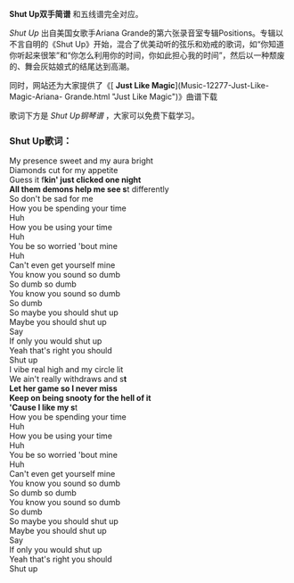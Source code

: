 

**Shut Up双手简谱** 和五线谱完全对应。

_Shut Up_ 出自美国女歌手Ariana Grande的第六张录音室专辑Positions。专辑以不言自明的《Shut
Up》开始，混合了优美动听的弦乐和劝戒的歌词，如“你知道你听起来很笨”和“你怎么利用你的时间，你如此担心我的时间”，然后以一种颓废的、舞会灰姑娘式的结尾达到高潮。

同时，网站还为大家提供了《[ **Just Like Magic**](Music-12277-Just-Like-Magic-Ariana-
Grande.html "Just Like Magic")》曲谱下载

歌词下方是 _Shut Up钢琴谱_ ，大家可以免费下载学习。

### Shut Up歌词：

My presence sweet and my aura bright  
Diamonds cut for my appetite  
Guess it f**kin' just clicked one night  
All them demons help me see s**t differently  
So don't be sad for me  
How you be spending your time  
Huh  
How you be using your time  
Huh  
You be so worried 'bout mine  
Huh  
Can't even get yourself mine  
You know you sound so dumb  
So dumb so dumb  
You know you sound so dumb  
So dumb  
So maybe you should shut up  
Maybe you should shut up  
Say  
If only you would shut up  
Yeah that's right you should  
Shut up  
I vibe real high and my circle lit  
We ain't really withdraws and s**t  
Let her game so I never miss  
Keep on being snooty for the hell of it  
'Cause I like my s**t  
How you be spending your time  
Huh  
How you be using your time  
Huh  
You be so worried 'bout mine  
Huh  
Can't even get yourself mine  
You know you sound so dumb  
So dumb so dumb  
You know you sound so dumb  
So dumb  
So maybe you should shut up  
Maybe you should shut up  
Say  
If only you would shut up  
Yeah that's right you should  
Shut up

